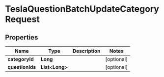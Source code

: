

# TeslaQuestionBatchUpdateCategoryRequest


## Properties

Name | Type | Description | Notes
------------ | ------------- | ------------- | -------------
**categoryId** | **Long** |  |  [optional]
**questionIds** | **List&lt;Long&gt;** |  |  [optional]



